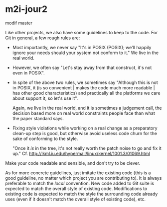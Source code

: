 # m2i-jour2

modif master 

Like other projects, we also have some guidelines to keep to the
code.  For Git in general, a few rough rules are:

 - Most importantly, we never say "It's in POSIX (POSIX); we'll happily
   ignore your needs should your system not conform to it."
   We live in the real world.

 - However, we often say "Let's stay away from that construct,
   it's not even in POSIX".

 - In spite of the above two rules, we sometimes say "Although
   this is not in POSIX, it (is so convenient | makes the code
   much more readable | has other good characteristics) and
   practically all the platforms we care about support it, so
   let's use it".

   Again, we live in the real world, and it is sometimes a
   judgement call, the decision based more on real world
   constraints people face than what the paper standard says.

 - Fixing style violations while working on a real change as a
   preparatory clean-up step is good, but otherwise avoid useless code
   churn for the sake of conforming to the style.

   "Once it _is_ in the tree, it's not really worth the patch noise to
   go and fix it up."
   Cf. http://lkml.iu.edu/hypermail/linux/kernel/1001.3/01069.html

Make your code readable and sensible, and don't try to be clever.

As for more concrete guidelines, just imitate the existing code
(this is a good guideline, no matter which project you are
contributing to). It is always preferable to match the _local_
convention. New code added to Git suite is expected to match
the overall style of existing code. Modifications to existing
code is expected to match the style the surrounding code already
uses (even if it doesn't match the overall style of existing code), etc.
